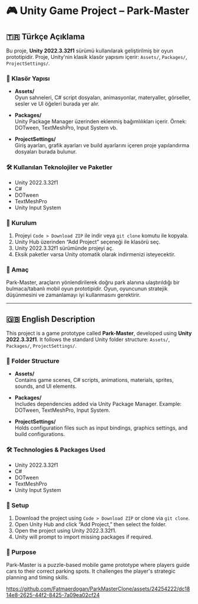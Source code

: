 # 🎮 Unity Game Project – Park-Master

## 🇹🇷 Türkçe Açıklama

Bu proje, **Unity 2022.3.32f1** sürümü kullanılarak geliştirilmiş bir oyun prototipidir. Proje, Unity'nin klasik klasör yapısını içerir: `Assets/`, `Packages/`, `ProjectSettings/`.

### 📂 Klasör Yapısı

- **Assets/**  
  Oyun sahneleri, C# script dosyaları, animasyonlar, materyaller, görseller, sesler ve UI öğeleri burada yer alır.

- **Packages/**  
  Unity Package Manager üzerinden eklenmiş bağımlılıkları içerir. Örnek: DOTween, TextMeshPro, Input System vb.

- **ProjectSettings/**  
  Giriş ayarları, grafik ayarları ve build ayarlarını içeren proje yapılandırma dosyaları burada bulunur.

### 🛠️ Kullanılan Teknolojiler ve Paketler

- Unity 2022.3.32f1
- C#
- DOTween
- TextMeshPro
- Unity Input System

### 🚀 Kurulum

1. Projeyi `Code > Download ZIP` ile indir veya `git clone` komutu ile kopyala.
2. Unity Hub üzerinden “Add Project” seçeneği ile klasörü seç.
3. Unity 2022.3.32f1 sürümünde projeyi aç.
4. Eksik paketler varsa Unity otomatik olarak indirmenizi isteyecektir.

### 🎯 Amaç

Park-Master, araçların yönlendirilerek doğru park alanına ulaştırıldığı bir bulmaca/tabanlı mobil oyun prototipidir. Oyun, oyuncunun stratejik düşünmesini ve zamanlamayı iyi kullanmasını gerektirir.

---

## 🇬🇧 English Description

This project is a game prototype called **Park-Master**, developed using **Unity 2022.3.32f1**. It follows the standard Unity folder structure: `Assets/`, `Packages/`, `ProjectSettings/`.

### 📂 Folder Structure

- **Assets/**  
  Contains game scenes, C# scripts, animations, materials, sprites, sounds, and UI elements.

- **Packages/**  
  Includes dependencies added via Unity Package Manager. Example: DOTween, TextMeshPro, Input System.

- **ProjectSettings/**  
  Holds configuration files such as input bindings, graphics settings, and build configurations.

### 🛠️ Technologies & Packages Used

- Unity 2022.3.32f1
- C#
- DOTween
- TextMeshPro
- Unity Input System

### 🚀 Setup

1. Download the project using `Code > Download ZIP` or clone via `git clone`.
2. Open Unity Hub and click “Add Project,” then select the folder.
3. Open the project using Unity 2022.3.32f1.
4. Unity will prompt to import missing packages if required.

### 🎯 Purpose

Park-Master is a puzzle-based mobile game prototype where players guide cars to their correct parking spots. It challenges the player's strategic planning and timing skills.

https://github.com/Fatmaerdogan/ParkMasterClone/assets/24254222/dc1814e8-2625-44f2-8425-7a09ea02cf24

